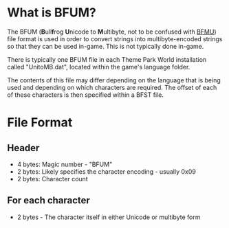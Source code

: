 # What is BFUM?

The BFUM (**B**ull**f**rog **U**nicode to **M**ultibyte, not to be confused with [BFMU](https://github.com/xezno/Meme-Park-World/wiki/BFMU)) file format is used in order to convert strings into multibyte-encoded strings so that they can be used in-game.  This is not typically done in-game.

There is typically one BFUM file in each Theme Park World installation called "UnitoMB.dat", located within the game's language folder.

The contents of this file may differ depending on the language that is being used and depending on which characters are required.  The offset of each of these characters is then specified within a BFST file.

# File Format
## Header
* 4 bytes: Magic number - "BFUM"
* 2 bytes: Likely specifies the character encoding - usually 0x09
* 2 bytes: Character count

## For each character
* 2 bytes - The character itself in either Unicode or multibyte form